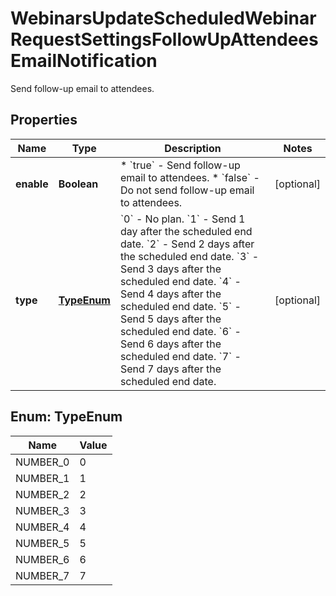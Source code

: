 

# WebinarsUpdateScheduledWebinarRequestSettingsFollowUpAttendeesEmailNotification

Send follow-up email to attendees.

## Properties

| Name | Type | Description | Notes |
|------------ | ------------- | ------------- | -------------|
|**enable** | **Boolean** | * &#x60;true&#x60; - Send follow-up email to attendees.  * &#x60;false&#x60; - Do not send follow-up email to attendees. |  [optional] |
|**type** | [**TypeEnum**](#TypeEnum) | &#x60;0&#x60; - No plan.    &#x60;1&#x60; - Send 1 day after the scheduled end date.    &#x60;2&#x60; - Send 2 days after the scheduled end date.    &#x60;3&#x60; - Send 3 days after the scheduled end date.    &#x60;4&#x60; - Send 4 days after the scheduled end date.    &#x60;5&#x60; - Send 5 days after the scheduled end date.    &#x60;6&#x60; - Send 6 days after the scheduled end date.    &#x60;7&#x60; - Send 7 days after the scheduled end date. |  [optional] |



## Enum: TypeEnum

| Name | Value |
|---- | -----|
| NUMBER_0 | 0 |
| NUMBER_1 | 1 |
| NUMBER_2 | 2 |
| NUMBER_3 | 3 |
| NUMBER_4 | 4 |
| NUMBER_5 | 5 |
| NUMBER_6 | 6 |
| NUMBER_7 | 7 |



